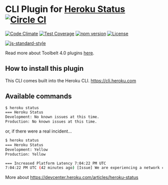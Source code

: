 CLI Plugin for [Heroku Status](https://status.heroku.com) [![Circle CI](https://circleci.com/gh/heroku/heroku-cli-status.svg?style=svg)](https://circleci.com/gh/heroku/heroku-cli-status)
===========

[![Code Climate](https://codeclimate.com/github/heroku/heroku-cli-status/badges/gpa.svg)](https://codeclimate.com/github/heroku/heroku-cli-status)
[![Test Coverage](https://codeclimate.com/github/heroku/heroku-cli-status/badges/coverage.svg)](https://codeclimate.com/github/heroku/heroku-cli-status/coverage)
[![npm version](https://badge.fury.io/js/heroku-cli-status.svg)](https://badge.fury.io/js/heroku-cli-status)
[![License](https://img.shields.io/github/license/heroku/heroku-cli-status.svg)](https://github.com/heroku/heroku-cli-status/blob/master/LICENSE)

[![js-standard-style](https://cdn.rawgit.com/feross/standard/master/badge.svg)](https://github.com/feross/standard)

Read more about Toolbelt 4.0 plugins [here](https://github.com/heroku/heroku-hello-world#heroku-hello-world).


How to install this plugin
-------------------

This CLI comes built into the Heroku CLI. https://cli.heroku.com

Available commands
-------------------

```bash
$ heroku status
=== Heroku Status
Development: No known issues at this time.
Production: No known issues at this time.
```

or, if there were a real incident...

```bash
$ heroku status
=== Heroku Status
Development: Yellow
Production: Yellow

=== Increased Platform Latency 7:04:22 PM UTC
7:04:22 PM UTC (42 minutes ago) [Issue] We are experiencing a network connectivity issue with our upstream provider. We will post another update as to the status in an hour if not sooner.
```

More about https://devcenter.heroku.com/articles/heroku-status


